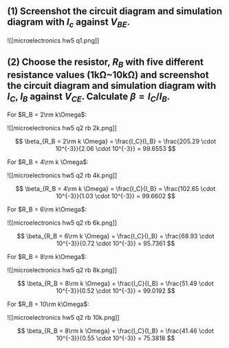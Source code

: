 ## (1) Screenshot the circuit diagram and simulation diagram with $I_c$ against $V_{BE}$.

![[microelectronics hw5 q1.png]]

## (2) Choose the resistor, $R_B$ with five different resistance values (1kΩ~10kΩ) and screenshot the circuit diagram and simulation diagram with $I_C$, $I_B$ against $V_{CE}$. Calculate $\beta = I_C/I_B$.

For $R_B = 2\rm k\Omega$:

![[microelectronics hw5 q2 rb 2k.png]]

$$
\beta_{R_B = 2\rm k \Omega} = \frac{I_C}{I_B} = \frac{205.29 \cdot 10^{-3}}{2.06 \cdot 10^{-3}} = 99.6553
$$

For $R_B = 4\rm k \Omega$:

![[microelectronics hw5 q2 rb 4k.png]]

$$
\beta_{R_B = 4\rm k \Omega} = \frac{I_C}{I_B} = \frac{102.65 \cdot 10^{-3}}{1.03 \cdot 10^{-3}} = 99.6602
$$

For $R_B = 6\rm k\Omega$:

![[microelectronics hw5 q2 rb 6k.png]]

$$
\beta_{R_B = 6\rm k \Omega} = \frac{I_C}{I_B} = \frac{68.93 \cdot 10^{-3}}{0.72 \cdot 10^{-3}} = 95.7361
$$

For $R_B = 8\rm k\Omega$:

![[microelectronics hw5 q2 rb 8k.png]]

$$
\beta_{R_B = 8\rm k \Omega} = \frac{I_C}{I_B} = \frac{51.49 \cdot 10^{-3}}{0.52 \cdot 10^{-3}} = 99.0192
$$

For $R_B = 10\rm k\Omega$:

![[microelectronics hw5 q2 rb 10k.png]]

$$
\beta_{R_B = 8\rm k \Omega} = \frac{I_C}{I_B} = \frac{41.46 \cdot 10^{-3}}{0.55 \cdot 10^{-3}} = 75.3818
$$